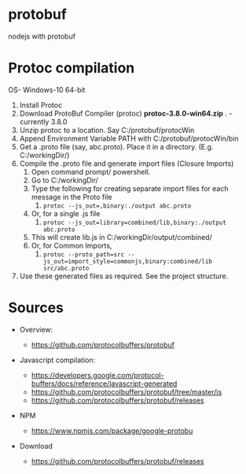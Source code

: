 # protobuf
nodejs with protobuf

# Protoc compilation

OS- Windows-10 64-bit

1) Install Protoc
2) Download ProtoBuf Compiler (protoc) **protoc-3.8.0-win64.zip** . - currently 3.8.0 
3) Unzip protoc to a location. Say C:/protobuf/protocWin
4) Append Environment Variable PATH with C:/protobuf/protocWin/bin
5) Get a .proto file (say, abc.proto). Place it in a directory. (E.g. C:/workingDir/)
6) Compile the .proto file and generate import files (Closure Imports)
    1) Open command prompt/ powershell.
    2) Go to C:/workingDir/
    3) Type the following for creating separate import files for each message in the Proto file
       1) `protoc --js_out=,binary:./output abc.proto`
    4) Or, for a single .js file
        1) `protoc --js_out=library=combined/lib,binary:./output abc.proto`
    5) This will create lib.js in C:/workingDir/output/combined/
    6) Or, for Common Imports, 
        1) `protoc --proto_path=src --js_out=import_style=commonjs,binary:combined/lib src/abc.proto`
7) Use these generated files as required. See the project structure. 

# Sources

- Overview:
    - https://github.com/protocolbuffers/protobuf

- Javascript compilation:
    - https://developers.google.com/protocol-buffers/docs/reference/javascript-generated
    - https://github.com/protocolbuffers/protobuf/tree/master/js
    - https://github.com/protocolbuffers/protobuf/releases

- NPM
    - https://www.npmjs.com/package/google-protobu
    
- Download
    - https://github.com/protocolbuffers/protobuf/releases
